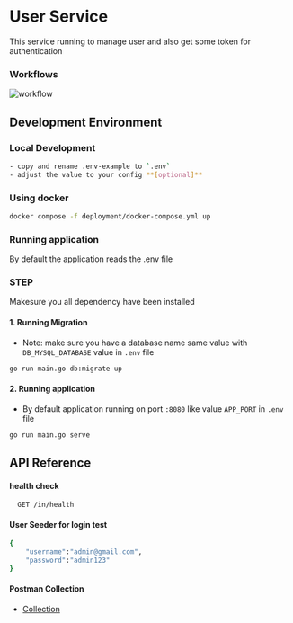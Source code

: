 
# User Service

This service running to manage user and also get some token for authentication
### Workflows
![workflow](https://github.com/github/docs/actions/workflows/go.yml/badge.svg?branch=main)

## Development Environment
### Local Development
```bash
- copy and rename .env-example to `.env`
- adjust the value to your config **[optional]**
```
### Using docker
```bash
docker compose -f deployment/docker-compose.yml up 
```
### Running application
By default the application reads the .env file
### STEP 
Makesure you all dependency have been installed

#### 1. Running Migration 
- Note: make sure you have a database name same value with `DB_MYSQL_DATABASE` value in `.env` file
```bash
go run main.go db:migrate up
```
#### 2. Running application
- By default application running on port `:8080` like value `APP_PORT` in `.env` file

```bash
go run main.go serve
```



## API Reference

#### health check

```http
  GET /in/health
```
#### User Seeder for login test
```bash
{
    "username":"admin@gmail.com",
    "password":"admin123"
}
```

#### Postman Collection
- [Collection]((https://awesomeopensource.com/project/elangosundar/awesome-README-templates))

